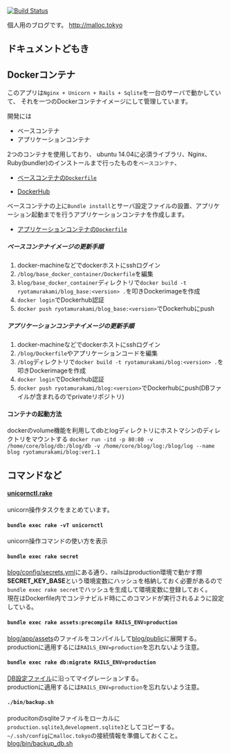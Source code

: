 [![Build Status](https://travis-ci.org/ryota-murakami/blog.svg)](https://travis-ci.org/ryota-murakami/blog)

個人用のブログです。 <a href="http://malloc.tokyo" target="_blank">http://malloc.tokyo</a>

## ドキュメントどもき

## Dockerコンテナ

このアプリは`Nginx + Unicorn + Rails + Sqlite`を一台のサーバで動かしていて、
それを一つのDockerコンテナイメージにして管理しています。

開発には

- ベースコンテナ
- アプリケーションコンテナ

2つのコンテナを使用しており、
ubuntu 14.04に必須ライブラリ、Nginx、Ruby(bundler)のインストールまで行ったものを`ベースコンテナ`、

- <a href="https://github.com/ryota-murakami/blog/blob/master/base_docker_container/Dockerfile" target="_blank">ベースコンテナの`Dockerfile`</a>

- <a href="https://hub.docker.com/r/ryotamurakami/blog_base/" target="_blank">DockerHub</a>

ベースコンテナの上に`Bundle install`とサーバ設定ファイルの設置、アプリケーション起動までを行うアプリケーションコンテナを作成します。



- <a href="https://github.com/ryota-murakami/blog/blob/master/Dockerfile" target="_blank">アプリケーションコンテナの`Dockerfile`</a>

##### ベースコンテナイメージの更新手順

1. docker-machineなどでdockerホストにsshログイン
1. `/blog/base_docker_container/Dockerfile`を編集
1. `blog/base_docker_container`ディレクトリで`docker build -t ryotamurakami/blog_base:<version> .`を叩きDockerimageを作成
1. `docker login`でDockerhub認証
1. `docker push ryotamurakami/blog_base:<version>`でDockerhubにpush

##### アプリケーションコンテナイメージの更新手順
1. docker-machineなどでdockerホストにsshログイン
1. `/blog/Dockerfile`やアプリケーションコードを編集
1. `/blog`ディレクトリで`docker build -t ryotamurakami/blog:<version> .`を叩きDockerimageを作成
1. `docker login`でDockerhub認証
1. `docker push ryotamurakami/blog:<version>`でDockerhubにpush(DBファイルが含まれるのでprivateリポジトリ)

#### コンテナの起動方法
dockerのvolume機能を利用してdbとlogディレクトリにホストマシンのディレクトリをマウントする
`docker run -itd -p 80:80 -v /home/core/blog/db:/blog/db -v /home/core/blog/log:/blog/log --name blog ryotamurakami/blog:ver1.1`



## コマンドなど

#### <a href="https://github.com/ryota-murakami/blog/blob/master/lib/tasks/unicornctl.rake" target="_blank">unicornctl.rake</a>

unicorn操作タスクをまとめています。

#### `bundle exec rake -vT unicornctl`
unicorn操作コマンドの使い方を表示

#### `bundle exec rake secret`

<a href="https://github.com/ryota-murakami/blog/blob/master/config/secrets.yml" target="_blank">blog/config/secrets.yml</a>にある通り、railsはproduction環境で動かす際**SECRET_KEY_BASE**という環境変数にハッシュを格納しておく必要があるので  
`bundle exec rake secret`でハッシュを生成して環境変数に登録しておく。  
現在はDockerfile内でコンテナビルド時にこのコマンドが実行されるように設定している。

#### `bundle exec rake assets:precompile RAILS_ENV=production`

<a href="https://github.com/ryota-murakami/blog/tree/master/app/assets" target="_blank">blog/app/assets</a>のファイルをコンパイルして<a href="https://github.com/ryota-murakami/blog/tree/master/public" target="_blank">blog/public</a>に展開する。  
productionに適用するには`RAILS_ENV=production`を忘れないよう注意。

#### `bundle exec rake db:migrate RAILS_ENV=production`

<a href="https://github.com/ryota-murakami/blog/tree/master/db" target="_blank">DB設定ファイル</a>に沿ってマイグレーションする。  
productionに適用するには`RAILS_ENV=production`を忘れないよう注意。

#### `./bin/backup.sh`

producitonのsqliteファイルをローカルに`production.sqlite3`,`development.sqlite3`としてコピーする。  
`~/.ssh/config`に`malloc.tokyo`の接続情報を準備しておくこと。  
<a href="https://github.com/ryota-murakami/blog/blob/master/bin/backup_db.sh" target="_blank">blog/bin/backup_db.sh</a>
